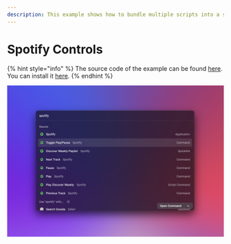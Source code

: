 ```yaml
---
description: This example shows how to bundle multiple scripts into a single extension.
---
```


# Spotify Controls

{% hint style="info" %}
The source code of the example can be found [here](../../examples/spotify-controls). You can install it [here](https://www.raycast.com/thomas/spotify-controls).
{% endhint %}

![Example: Control the Spotify macOS app from Raycast](../.gitbook/assets/example-spotify-controls.png)

